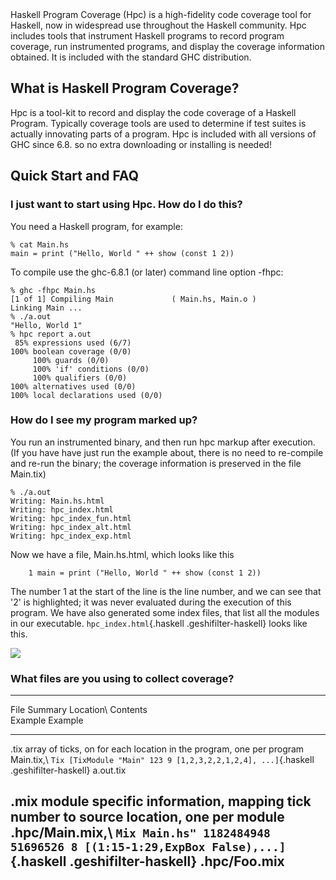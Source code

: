 <div class="teaser">
Haskell Program Coverage (Hpc) is a high-fidelity code coverage tool for
Haskell, now in widespread use throughout the Haskell community. Hpc
includes tools that instrument Haskell programs to record program
coverage, run instrumented programs, and display the coverage
information obtained. It is included with the standard GHC distribution.
</div>

What is Haskell Program Coverage?
---------------------------------

Hpc is a tool-kit to record and display the code coverage of a Haskell
Program. Typically coverage tools are used to determine if test suites
is actually innovating parts of a program. Hpc is included with all
versions of GHC since 6.8. so no extra downloading or installing is
needed!

Quick Start and FAQ
-------------------

### I just want to start using Hpc. How do I do this?

You need a Haskell program, for example:

    % cat Main.hs
    main = print ("Hello, World " ++ show (const 1 2))

To compile use the ghc-6.8.1 (or later) command line option -fhpc:

    % ghc -fhpc Main.hs 
    [1 of 1] Compiling Main             ( Main.hs, Main.o )
    Linking Main ...
    % ./a.out
    "Hello, World 1"
    % hpc report a.out
     85% expressions used (6/7)
    100% boolean coverage (0/0)
         100% guards (0/0)
         100% 'if' conditions (0/0)
         100% qualifiers (0/0)
    100% alternatives used (0/0)
    100% local declarations used (0/0)

### How do I see my program marked up?

You run an instrumented binary, and then run hpc markup after execution.
(If you have have just run the example about, there is no need to
re-compile and re-run the binary; the coverage information is preserved
in the file Main.tix)

    % ./a.out
    Writing: Main.hs.html
    Writing: hpc_index.html
    Writing: hpc_index_fun.html
    Writing: hpc_index_alt.html
    Writing: hpc_index_exp.html

Now we have a file, Main.hs.html, which looks like this

~~~~ {.orig style="background: white; padding: 0px; margin: 0px"}
    1 main = print ("Hello, World " ++ show (const 1 2))
~~~~

The number 1 at the start of the line is the line number, and we can see
that '2' is highlighted; it was never evaluated during the execution of
this program. We have also generated some index files, that list all the
modules in our executable. `hpc_index.html`{.haskell
.geshifilter-haskell} looks like this.

![](http://www.ittc.ku.edu/csdl/fpg/sites/default/files/HpcMarkup.png)

### What files are you using to collect coverage?

  -------------------------------------------------------------------------------------------------------------------------------------------------------------------------------------------------------------------
  File   Summary                                                                               Location\         Contents\
                                                                                               Example           Example
  ------ ------------------------------------------------------------------------------------- ----------------- ----------------------------------------------------------------------------------------------------
  .tix   array of ticks, on for each location in the program, one per program                  Main.tix,\        `Tix [TixModule "Main" 123 9 [1,2,3,2,2,1,2,4], ...]`{.haskell .geshifilter-haskell}
                                                                                               a.out.tix         

  .mix   module specific information, mapping tick number to source location, one per module   .hpc/Main.mix,\   `Mix Main.hs" 1182484948 51696526 8 [(1:15-1:29,ExpBox False),...]`{.haskell .geshifilter-haskell}
                                                                                               .hpc/Foo.mix      
  -------------------------------------------------------------------------------------------------------------------------------------------------------------------------------------------------------------------


